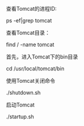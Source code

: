 查看Tomcat的进程ID:

ps -ef|grep tomcat

查看Tomcat目录：

find / -name tomcat



首先，进入Tomcat下的bin目录

cd /usr/local/tomcat/bin

使用Tomcat关闭命令

./shutdown.sh


启动Tomcat

./startup.sh